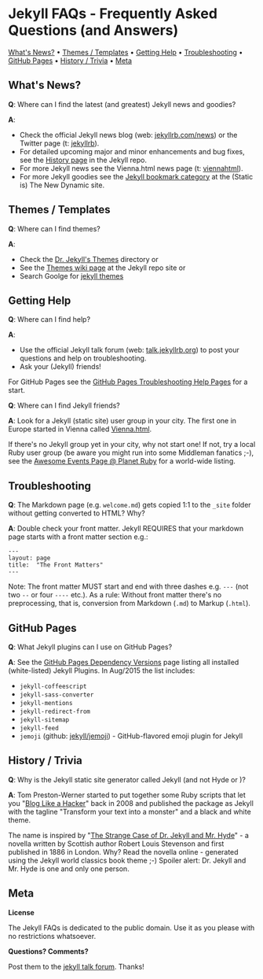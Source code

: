 # Jekyll FAQs - Frequently Asked Questions (and Answers)

[What's News?](#whats-news) • 
[Themes / Templates](#themes--templates) • 
[Getting Help](#getting-help) • 
[Troubleshooting](#troubleshooting) •
[GitHub Pages](#github-pages) •
[History / Trivia](#history--trivia) •
[Meta](#meta)



## What's News?

**Q**: Where can I find the latest (and greatest) Jekyll news and goodies?

**A**: 

- Check the official Jekyll news blog (web: [jekyllrb.com/news](http://jekyllrb.com/news)) 
  or the Twitter page (t: [jekyllrb](https://twitter.com/jekyllrb)).
- For detailed upcoming major and minor enhancements and bug fixes, see the [History page](https://github.com/jekyll/jekyll/blob/master/History.markdown) in the Jekyll repo.
- For more Jekyll news see the Vienna.html news page (t: [viennahtml](https://twitter.com/viennahtml)).
- For more Jekyll goodies see the [Jekyll bookmark category](http://www.thenewdynamic.org/tool/jekyll/) at the (Static is) The New Dynamic site.


## Themes / Templates

**Q**: Where can I find themes?

**A**:

- Check the [Dr. Jekyll's Themes](https://drjekyllthemes.github.io/) directory or
- See the [Themes wiki page](https://github.com/jekyll/jekyll/wiki/Themes) at the Jekyll repo site or
- Search Goolge for [jekyll themes](http://google.com/?q=jekyll+themes) 


## Getting Help 


**Q**: Where can I find help?

**A**:

- Use the official Jekyll talk forum (web: [talk.jekyllrb.org](https://talk.jekyllrb.com/)) 
  to post your questions and help on troubleshooting.
- Ask your (Jekyll) friends!


For GitHub Pages see the [GitHub Pages Troubleshooting Help Pages](https://help.github.com/categories/github-pages-troubleshooting/)
for a start. 


**Q**: Where can I find Jekyll friends?

**A**: Look for a Jekyll (static site) user group in your city. The first one in Europe 
started in Vienna called [Vienna.html](https://twitter.com/viennahtml).

If there's no Jekyll group yet in your city, why not start one! 
If not, try a local Ruby user group (be aware you might run into some Middleman fanatics ;-),
 see the [Awesome Events Page @ Planet Ruby](https://github.com/planetruby/awesome-events) for a world-wide listing.  


## Troubleshooting

**Q**: The Markdown page (e.g. `welcome.md`) gets copied 1:1 to the `_site` folder 
without getting converted to HTML? Why?

**A**: Double check your front matter. Jekyll REQUIRES that your markdown page starts with a front matter section e.g.:

~~~
---
layout: page
title:  "The Front Matters"
---
~~~

Note: The front matter MUST start and end with three dashes e.g. `---` (not two `--` or four `----` etc.). As a rule: Without front matter there's no preprocessing, that is, conversion from Markdown (`.md`) to Markup (`.html`).



## GitHub Pages

**Q**: What Jekyll plugins can I use on GitHub Pages?

**A**: See the [GitHub Pages Dependency Versions](https://pages.github.com/versions/) page 
listing all installed (white-listed) Jekyll Plugins.
In Aug/2015 the list includes:

- `jekyll-coffeescript`
- `jekyll-sass-converter`
- `jekyll-mentions`
- `jekyll-redirect-from`
- `jekyll-sitemap`
- `jekyll-feed`
- `jemoji`  (github: [jekyll/jemoji](https://github.com/jekyll/jemoji)) - GitHub-flavored emoji plugin for Jekyll



## History / Trivia

**Q**: Why is the Jekyll static site generator called Jekyll (and not Hyde or <your name here>)?

**A**: Tom Preston-Werner started to put together some Ruby scripts that let you
"[Blog Like a Hacker](http://tom.preston-werner.com/2008/11/17/blogging-like-a-hacker.html)" back in 2008
and published the package as Jekyll with 
the tagline "Transform your text into a monster" and a black and white theme. 

The name is inspired by "[The Strange Case of Dr. Jekyll and Mr. Hyde](http://drjekyllthemes.github.io/jekyll-book-theme/)" - a novella written by 
Scottish author Robert Louis Stevenson and first published in 1886 in London. 
Why? Read the novella online - generated using the Jekyll world classics book theme ;-) 
Spoiler alert:  Dr. Jekyll and Mr. Hyde is one and only one person. 




## Meta

**License** 

The Jekyll FAQs is dedicated to the public domain. 
Use it as you please with no restrictions whatsoever.

**Questions? Comments?**

Post them to the [jekyll talk forum](https://talk.jekyllrb.com). Thanks!

